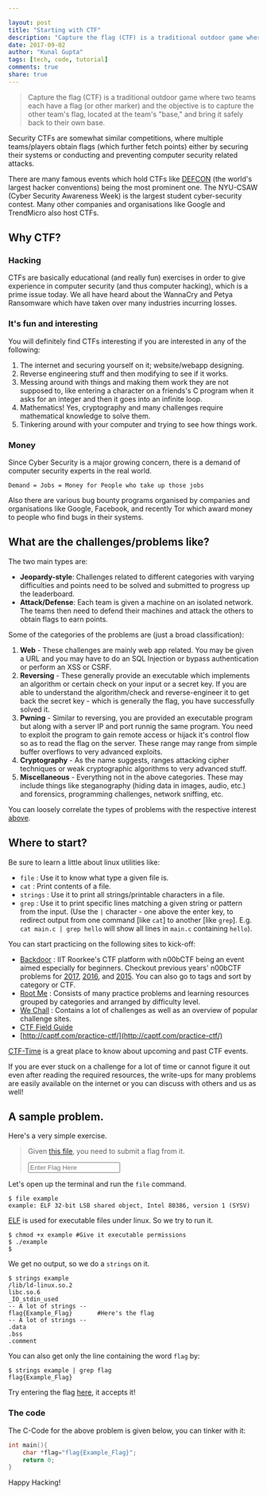 ```yaml
---

layout: post
title: "Starting with CTF"
description: "Capture the flag (CTF) is a traditional outdoor game where two teams each have a flag (or other marker) and the objective is to capture the other team's flag, located at the team's 'base,' and bring it safely back to their own base."
date: 2017-09-02
author: "Kunal Gupta"
tags: [tech, code, tutorial]
comments: true
share: true
---
```


> Capture the flag (CTF) is a traditional outdoor game where two teams each have a flag (or other marker) and the objective is to capture the other team's flag, located at the team's "base," and bring it safely back to their own base.

Security CTFs are somewhat similar competitions, where multiple teams/players obtain flags (which further fetch points) either by securing their systems or conducting and preventing computer security related attacks.

There are many famous events which hold CTFs like [DEFCON](https://en.wikipedia.org/wiki/DEF_CON) (the world's largest hacker conventions) being the most prominent one. The NYU-CSAW (Cyber Security Awareness Week) is the largest student cyber-security contest. Many other companies and organisations like Google and TrendMicro also host CTFs.

## Why CTF?

### Hacking 
CTFs are basically educational (and really fun) exercises in order to give experience in computer security (and thus computer hacking), which is a prime issue today. We all have heard about the WannaCry and Petya Ransomware which have taken over many industries incurring losses.

### It's fun and interesting
You will definitely find CTFs interesting if you are interested in any of the following:

1. The internet and securing yourself on it; website/webapp designing.
2. Reverse engineering stuff and then modifying to see if it works.
3. Messing around with things and making them work they are not supposed to, like entering a character on a friends's C program when it asks for an integer and then it goes into an infinite loop.
4. Mathematics! Yes, cryptography and many challenges require mathematical knowledge to solve them.
5. Tinkering around with your computer and trying to see how things work.

### Money
Since Cyber Security is a major growing concern, there is a demand of computer security experts in the real world.

`Demand = Jobs = Money for People who take up those jobs`

Also there are various bug bounty programs organised by companies and organisations like Google, Facebook, and recently Tor which award money to people who find bugs in their systems.
## What are the challenges/problems like?

The two main types are:
* **Jeopardy-style**: Challenges related to different categories with varying difficulties and points need to be solved and submitted to progress up the leaderboard.
* **Attack/Defense**: Each team is given a machine on an isolated network. The teams then need to defend their machines and attack the others to obtain flags to earn points.

Some of the categories of the problems are (just a broad classification):

1. **Web** - These challenges are mainly web app related. You may be given a URL and you may have to do an SQL Injection or bypass authentication or perform an XSS or CSRF.
2. **Reversing** - These generally provide an executable which implements an algorithm or certain check on your input or a secret key. If you are able to understand the algorithm/check and reverse-engineer it to get back the secret key - which is generally the flag, you have successfully solved it.
3. **Pwning** - Similar to reversing, you are provided an executable program but along with a server IP and port runnig the same program. You need to exploit the program to gain remote access or hijack it's control flow so as to read the flag on the server. These range may range from simple buffer overflows to very advanced exploits. 
4. **Cryptography** - As the name suggests, ranges attacking cipher techniques or weak cryptographic algorithms to very advanced stuff.
5. **Miscellaneous** - Everything not in the above categories. These may include things like steganography (hiding data in images, audio, etc.) and forensics, programming challenges, network sniffing, etc.

You can loosely correlate the types of problems with the respective interest [above](#its-fun-and-interesting).

## Where to start?

Be sure to learn a little about linux utilities like:
* `file` : Use it to know what type a given file is.
* `cat` : Print contents of a file.
* `strings` : Use it to print all strings/printable characters in a file.
* `grep` : Use it to print specific lines matching a given string or pattern from the input. (Use the `|` character - one above the enter key, to redirect output from one command [like `cat`] to another [like `grep`]. E.g. `cat main.c | grep hello` will show all lines in `main.c` containing `hello`).

You can start practicing on the following sites to kick-off:

* [Backdoor](https://backdoor.sdslabs.co/) : IIT Roorkee's CTF platform with n00bCTF being an event aimed especially for beginners. Checkout previous years' n00bCTF problems for [2017](https://backdoor.sdslabs.co/competitions/n00b17CTF/), [2016](https://backdoor.sdslabs.co/competitions/n00b16CTF/), and [2015](https://backdoor.sdslabs.co/competitions/n00b15CTF/). You can also go to tags and sort by category or CTF.
* [Root Me](https://www.root-me.org/) : Consists of many practice problems and learning resources grouped by categories and arranged by difficulty level.
* [We Chall](http://www.wechall.net/) : Contains a lot of challenges as well as an overview of popular challenge sites.
* [CTF Field Guide](https://trailofbits.github.io/ctf)
* [http://captf.com/practice-ctf/](http://captf.com/practice-ctf/)

[CTF-Time](https://ctftime.org/) is a great place to know about upcoming and past CTF events.

If you are ever stuck on a challenge for a lot of time or cannot figure it out even after reading the required resources, the write-ups for many problems are easily available on the internet or you can discuss with others and us as well!

## A sample problem.

Here's a very simple exercise.
> Given [this file](/res/example), you need to submit a flag from it.
> <form onsubmit="var flag=document.getElementById('flag');if(flag.value=='flag{Example_Flag}'){flag.style='border:2px solid green';alert('Correct Flag!');}else{flag.style='border:2px solid orangered';alert('Wrong Flag!');};return false;">
> <input id="flag" type="text" placeholder="Enter Flag Here" required autocomplete="off" />
> </form>

Let's open up the terminal and run the `file` command.

```console
$ file example
example: ELF 32-bit LSB shared object, Intel 80386, version 1 (SYSV)
```
[ELF](https://en.wikipedia.org/wiki/Executable_and_Linkable_Format) is used for executable files under linux.
So we try to run it.

```console
$ chmod +x example #Give it executable permissions
$ ./example
$
```

We get no output, so we do a `strings` on it.

```console
$ strings example
/lib/ld-linux.so.2
libc.so.6
_IO_stdin_used
-- A lot of strings --
flag{Example_Flag}       #Here's the flag
-- A lot of strings --
.data
.bss
.comment
```
You can also get only the line containing the word `flag` by:

```console
$ strings example | grep flag
flag{Example_Flag}
```
Try entering the flag [here](#a-sample-problem), it accepts it!

### The code

The C-Code for the above problem is given below, you can tinker with it:
```c
int main(){
	char *flag="flag{Example_Flag}";
	return 0;
}
```

Happy Hacking!


